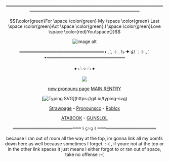 
<div align="center">


═════════════════════════════════════════════════════════════════════════════════════

$${\color{green}For \space \color{green} My \space \color{green} Last \space \color{green}Act \space \color{green},I \space \color{green}Love \space \color{red}You\space{}}$$


![image alt](https://media.discordapp.net/attachments/1028737434252488756/1423861578452963490/image.png?ex=68e1d9ee&is=68e0886e&hm=78b005268a305510984eb0560d9f54fafc244450df4de2205ef3b859ec0cd67c&=&format=webp&quality=lossless&width=1503&height=845)
<div align="center">

═══════════════════════════• . ݁₊ ⊹ . ݁꒰ঌ·✦·໒꒱ ݁ . ⊹ ₊ ݁. •═════════════════════════

<div align="center">

✦⋆𓆩✧𓆪⋆✦

![](https://komarev.com/ghpvc/?username=dummyinbed&label=Final_Countdown&color=green&style=flat)

[new pronouns page](https://en.pronouns.page/@Dignitality)
[MAIN RENTRY](https://rentry.co/partygoer)

<div align="center">

[![Typing SVG](https://readme-typing-svg.demolab.com?font=Fira+Code&pause=1000&color=F7A7C0&background=FFA8B400&width=435&lines=Escape%3F+This+is+your+home+silly!;Escaping+is+pointless%2C+you+dummy.)](https://git.io/typing-svg)



<div align="center">


[Strawpage](https://dayshiftatfreddyz.straw.page/) - [Pronounscc](https://pronouns.cc/@ElseifFall) - [Roblox](https://www.roblox.com/users/1022725107/profile)
<div align="center">


[ATABOOK](https://dummysblood.atabook.org/) - [GUNSLOL](https://guns.lol/dummyinbed)
<div align="center">
  
═══════════════════⏔⏔⏔ ꒰ ᧔ෆ᧓ ꒱ ⏔⏔⏔════════════════

because I ran out of room all the way at the top, im gonna link all my oomfs down here as well because sometimes I forget. :-( , if youre not at the top or in the other link spaces it just means I either forgot to or ran out of space, take no offense :-(

